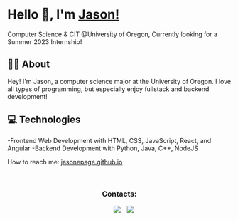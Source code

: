 <h1>Hello 👋, I'm <a href="https://jasonepage.github.io/" target="blank"> Jason!</a></h1>
Computer Science & CIT @University of Oregon, Currently looking for a Summer 2023 Internship!
 
<h2>🙋‍♂️ About</h2>
Hey! I'm Jason, a computer science major at the University of Oregon. I love all types of programming, but especially enjoy fullstack and backend development!

<h2>💻 Technologies</h2>
-Frontend Web Development with HTML, CSS, JavaScript, React, and Angular
-Backend Development with Python, Java, C++, NodeJS

How to reach me: <a href="https://jasonepage.github.io/" target="blank"> jasonepage.github.io</a>

<br>
<h3 align="center"> Contacts: </h3>
<p align="center">
  <div align="center"  class="icons-social" style="margin-left: 10px;">
        <a style="margin-left: 10px;"  target="_blank" href="https://www.linkedin.com/in/jason-page-b244b9233/">
			<img src="https://img.icons8.com/doodle/40/000000/linkedin--v2.png"></a>
        <a style="margin-left: 10px;" target="_blank" href="https://github.com/jasonepage">
		<img src="https://img.icons8.com/doodle/40/000000/github--v1.png"></a>
    </div>
</p>
